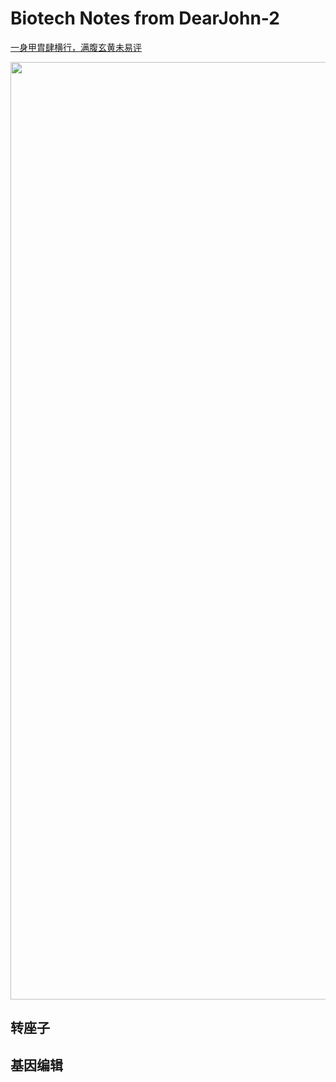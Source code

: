 Biotech Notes from DearJohn-2
=====
<a href="https://news.cctv.com/?spm=C90324.PuhMABHtQy4P.E2XVQsMhlk44.3">一身甲胄肆横行，满腹玄黄未易评</a>

<div align=center>
<img src="https://user-images.githubusercontent.com/111955215/187057747-7cb5e02e-5596-4bc4-a9b4-219cb731ee6c.png" width="1500">
</div>

## 转座子



## 基因编辑
